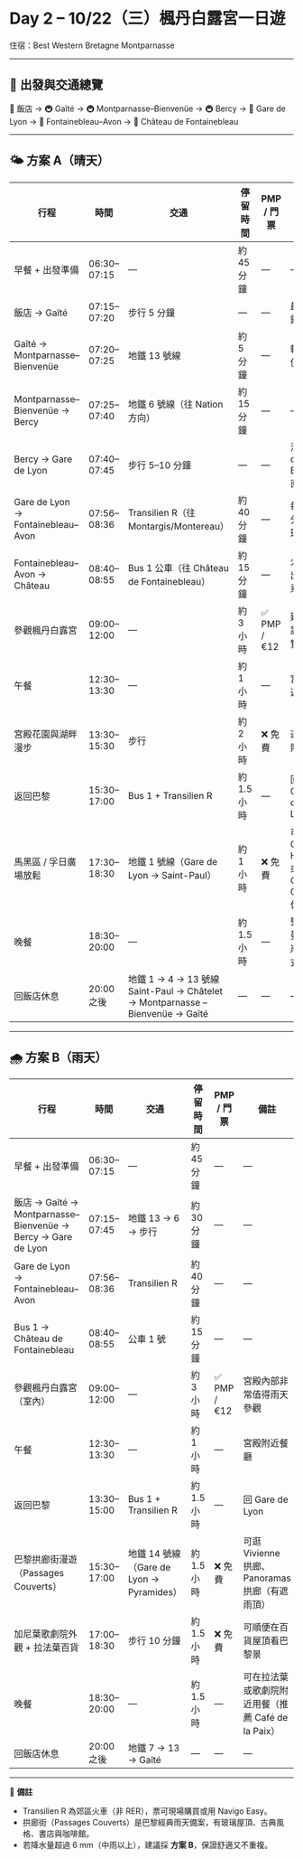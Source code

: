 # Day 2 – 10/22（三）楓丹白露宮一日遊  
住宿：Best Western Bretagne Montparnasse

---

## 🚆 出發與交通總覽
🏨 飯店 → 🚇 Gaîté → 🚇 Montparnasse–Bienvenüe → 🚇 Bercy → 🚉 Gare de Lyon → 🚆 Fontainebleau–Avon → 🚌 Château de Fontainebleau

---

## 🌤 方案 A（晴天）  

| 行程 | 時間 | 交通 | 停留時間 | PMP / 門票 | 備註 |
|------|------|------|-----------|-------------|------|
| 早餐 + 出發準備 | 06:30–07:15 | — | 約 45 分鐘 | — | — |
| 飯店 → Gaîté | 07:15–07:20 | 步行 5 分鐘 | — | — | 最近地鐵站 |
| Gaîté → Montparnasse–Bienvenüe | 07:20–07:25 | 地鐵 13 號線 | 約 5 分鐘 | — | 轉乘方便 |
| Montparnasse–Bienvenüe → Bercy | 07:25–07:40 | 地鐵 6 號線（往 Nation 方向） | 約 15 分鐘 | — | — |
| Bercy → Gare de Lyon | 07:40–07:45 | 步行 5–10 分鐘 | — | — | 沿 Rue de Bercy 直走 |
| Gare de Lyon → Fontainebleau–Avon | 07:56–08:36 | Transilien R（往 Montargis/Montereau） | 約 40 分鐘 | — | 每 30 分鐘一班 |
| Fontainebleau–Avon → Château | 08:40–08:55 | Bus 1 公車（往 Château de Fontainebleau） | 約 15 分鐘 | — | 火車站出口搭乘 |
| 參觀楓丹白露宮 | 09:00–12:00 | — | 約 3 小時 | ✅ PMP / €12 | 建議租語音導覽 |
| 午餐 | 12:30–13:30 | — | 約 1 小時 | — | 宮殿附近餐廳 |
| 宮殿花園與湖畔漫步 | 13:30–15:30 | 步行 | 約 2 小時 | ❌ 免費 | 適合拍照散步 |
| 返回巴黎 | 15:30–17:00 | Bus 1 + Transilien R | 約 1.5 小時 | — | 回 Gare de Lyon |
| 馬黑區 / 孚日廣場放鬆 | 17:30–18:30 | 地鐵 1 號線（Gare de Lyon → Saint-Paul） | 約 1 小時 | ❌ 免費 | 可在 Café Hugo 或 Carette Café 休息 |
| 晚餐 | 18:30–20:00 | — | 約 1.5 小時 | — | 聖日耳曼或左岸區法式餐館 |
| 回飯店休息 | 20:00 之後 | 地鐵 1  → 4  → 13 號線  Saint-Paul → Châtelet → Montparnasse – Bienvenüe → Gaîté | — | — | — |

---

## 🌧 方案 B（雨天）  

| 行程 | 時間 | 交通 | 停留時間 | PMP / 門票 | 備註 |
|------|------|------|-----------|-------------|------|
| 早餐 + 出發準備 | 06:30–07:15 | — | 約 45 分鐘 | — | — |
| 飯店 → Gaîté → Montparnasse–Bienvenüe → Bercy → Gare de Lyon | 07:15–07:45 | 地鐵 13 → 6 → 步行 | 約 30 分鐘 | — | — |
| Gare de Lyon → Fontainebleau–Avon | 07:56–08:36 | Transilien R | 約 40 分鐘 | — | — |
| Bus 1 → Château de Fontainebleau | 08:40–08:55 | 公車 1 號 | 約 15 分鐘 | — | — |
| 參觀楓丹白露宮（室內） | 09:00–12:00 | — | 約 3 小時 | ✅ PMP / €12 | 宮殿內部非常值得雨天參觀 |
| 午餐 | 12:30–13:30 | — | 約 1 小時 | — | 宮殿附近餐廳 |
| 返回巴黎 | 13:30–15:00 | Bus 1 + Transilien R | 約 1.5 小時 | — | 回 Gare de Lyon |
| 巴黎拱廊街漫遊（Passages Couverts） | 15:30–17:00 | 地鐵 14 號線（Gare de Lyon → Pyramides） | 約 1.5 小時 | ❌ 免費 | 可逛 Vivienne 拱廊、Panoramas 拱廊（有遮雨頂） |
| 加尼葉歌劇院外觀 + 拉法葉百貨 | 17:00–18:30 | 步行 10 分鐘 | 約 1.5 小時 | ❌ 免費 | 可順便在百貨屋頂看巴黎景 |
| 晚餐 | 18:30–20:00 | — | 約 1.5 小時 | — | 可在拉法葉或歌劇院附近用餐（推薦 Café de la Paix） |
| 回飯店休息 | 20:00 之後 | 地鐵 7 → 13 → Gaîté | — | — | — |

---

📌 **備註**
- Transilien R 為郊區火車（非 RER），票可現場購買或用 Navigo Easy。  
- 拱廊街（Passages Couverts）是巴黎經典雨天備案，有玻璃屋頂、古典風格、書店與咖啡館。  
- 若降水量超過 6 mm（中雨以上），建議採 **方案 B**，保證舒適又不重複。  

